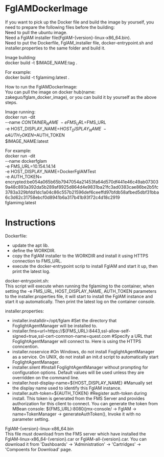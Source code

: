# FglAMDockerImage
If you want to pick up the Docker file and build the image by yourself, you need to prepare the following files before the building: \
Need to pull the ubuntu image. \
Need a FglAM installer file(FglAM-{version}-linux-x86_64.bin). \
Need to put the Dockerfile, FglAM_installer file, docker-entrypoint.sh and installer.properties to the same folder and build it.

Image building: \
docker build -t $IMAGE_NAME:tag .

For example: \
docker build -t fglamimg:latest .

How to run the FglAMDockerImage: \
You can pull the image on docker hub(name: zakeguo/fglam_docker_image), or you can build it by yourself as the above steps.

Image running: \
docker run -dit \
--name $CONTAINER_NAME \
-e FMS_URL=$FMS_URL \
-e HOST_DISPLAY_NAME=$HOST_DISPLAY_NAME \
-e AUTH_TOKEN=$AUTH_TOKEN \
$IMAGE_NAME:latest

For example: \
docker run -dit \
--name dockerfglam \
-e FMS_URL=10.154.14.14 \
-e HOST_DISPLAY_NAME=DockerFglAMTest \
-e AUTH_TOKEN= encrypted:be054a065b65b7947054a21453fa64d570df441e46c49ab073039a48c893a392da5b289af8925d864d4e9831ba21fc3ad0383cae86be2b5fc3783a329bfdd1dc1a04c86c557b21596def6ceeffd97bfdb58afbed5dbf31bba6c3d62c31758ebcf0d8941b6a317b41b93f72c4d18c2919 \
fglamimg:latest


# Instructions
Dockerfile: 
- update the apt lib. 
- define the WORKDIR. 
- copy the FglAM installer to the WORKDIR and install it using HTTPS connection to FMS_URL. 
- execute the docker-entrypoint scrip to install FglAM and start it up, then print the latest log. 

docker-entrypoint.sh: \
This script will execute when running the fglamimg to the container, when setting the -e FMS_URL, HOST_DISPLAY_NAME, AUTH_TOKEN parameters to the installer.properties file, it will start to install the FglAM instance and start it up automatically. Then print the latest log on the container console. 

installer.properties: 
- installer.installdir=/opt/fglam  #Set the directory that FoglightAgentManager will be installed to. 
- installer.fms=url=https://${FMS_URL}:8443,ssl-allow-self-signed=true,ssl-cert-common-name=quest.com #Specify a URL that FoglightAgentManager will connect to. Here is using the HTTPS conncention. 
- installer.noservice  #On Windows, do not install FoglightAgentManager as a service. On UNIX, do not install an init.d script to automatically start FoglightAgentManager. 
- installer.silent  #Install FoglightAgentManager without prompting for configuration options. Default values will be used unless they are
overridden on the command line. 
- installer.host-display-name=${HOST_DISPLAY_NAME}  #Manually set the display name used to identify this FglAM instance. 
- installer.auth-token=${AUTH_TOKEN}  #Register auth-token during install. This token is generated from the FMS Server and provides authorization for this client to connect. You can generate the token from MBean console: ${FMS_URL}:8080/jmx-console/ -> FglAM -> name=TokenManager -> generateAuthToken(), Invoke it with no parameter setting. 

FglAM-{version}-linux-x86_64.bin \
This file must download from the FMS server which have installed the FglAM-linux-x86_64-{version}.car or FglAM-all-{version}.car. You can download it from 'Dashboards' -> 'Administration' -> 'Cartridges' -> 'Compoents for Download' page.
